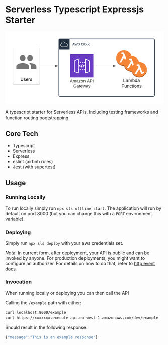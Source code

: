 # Serverless Typescript Expressjs Starter

![Architecture Diagram](./assets/architecture.png "Severless API Architecture Diagram")

A typescript starter for Serverless APIs. Including testing frameworks and function routing bootstrapping.

## Core Tech

- Typescript
- Serverless
- Express
- eslint (airbnb rules)
- Jest (with supertest)

## Usage

### Running Locally

To run locally simply run `npx sls offline start`. The application will run by default on port 8000 (but you can change this with a `PORT` environment variable).

### Deploying

Simply run `npx sls deploy` with your aws credentials set.

_Note_: In current form, after deployment, your API is public and can be invoked by anyone. For production deployments, you might want to configure an authorizer. For details on how to do that, refer to [http event docs](https://www.serverless.com/framework/docs/providers/aws/events/apigateway/).

### Invocation

When running locally or deploying you can then call the API

Calling the `/example` path with either:

```bash
curl localhost:8000/example
curl https://xxxxxxx.execute-api.eu-west-1.amazonaws.com/dev/example
```

Should result in the following response:

```bash
{"message":"This is an example response"}
```
